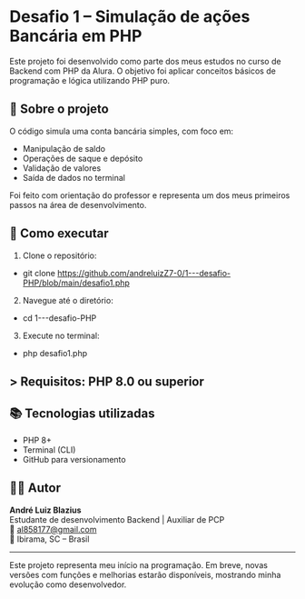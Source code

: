 # Desafio 1 – Simulação de ações Bancária em PHP

Este projeto foi desenvolvido como parte dos meus estudos no curso de Backend com PHP da Alura. O objetivo foi aplicar conceitos básicos de programação e lógica utilizando PHP puro.

## 🧠 Sobre o projeto

O código simula uma conta bancária simples, com foco em:

- Manipulação de saldo
- Operações de saque e depósito
- Validação de valores
- Saída de dados no terminal

Foi feito com orientação do professor e representa um dos meus primeiros passos na área de desenvolvimento.

## 🚀 Como executar

1. Clone o repositório:
  - git clone https://github.com/andreluizZ7-0/1---desafio-PHP/blob/main/desafio1.php

2. Navegue até o diretório:
  - cd 1---desafio-PHP

3. Execute no terminal:
  - php desafio1.php

## > Requisitos: PHP 8.0 ou superior

## 📚 Tecnologias utilizadas

- PHP 8+
- Terminal (CLI)
- GitHub para versionamento

## 🙋‍♂️ Autor

**André Luiz Blazius**  
Estudante de desenvolvimento Backend | Auxiliar de PCP  
📧 al858177@gmail.com  
📍 Ibirama, SC – Brasil

---

Este projeto representa meu início na programação. Em breve, novas versões com funções e melhorias estarão disponíveis, mostrando minha evolução como desenvolvedor.
